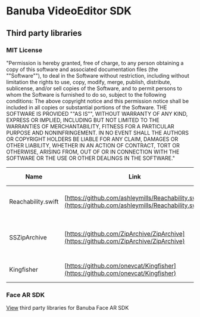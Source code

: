 # Banuba VideoEditor SDK
## Third party libraries

### **MIT License**

&quot;Permission is hereby granted, free of charge, to any person obtaining a copy of this software and associated documentation files (the &quot;&quot;Software&quot;&quot;), to deal in the Software without restriction, including without limitation the rights to use, copy, modify, merge, publish, distribute, sublicense, and/or sell copies of the Software, and to permit persons to whom the Software is furnished to do so, subject to the following conditions: The above copyright notice and this permission notice shall be included in all copies or substantial portions of the Software. THE SOFTWARE IS PROVIDED &quot;&quot;AS IS&quot;&quot;, WITHOUT WARRANTY OF ANY KIND, EXPRESS OR IMPLIED, INCLUDING BUT NOT LIMITED TO THE WARRANTIES OF MERCHANTABILITY, FITNESS FOR A PARTICULAR PURPOSE AND NONINFRINGEMENT. IN NO EVENT SHALL THE AUTHORS OR COPYRIGHT HOLDERS BE LIABLE FOR ANY CLAIM, DAMAGES OR OTHER LIABILITY, WHETHER IN AN ACTION OF CONTRACT, TORT OR OTHERWISE, ARISING FROM, OUT OF OR IN CONNECTION WITH THE SOFTWARE OR THE USE OR OTHER DEALINGS IN THE SOFTWARE.&quot;

| Name | Link | Copyright info |
| --- | --- | --- |
| Reachability.swift | [https://github.com/ashleymills/Reachability.swift](https://github.com/ashleymills/Reachability.swift) | Copyright (c) 2016 Ashley Mills |
| SSZipArchive | [https://github.com/ZipArchive/ZipArchive](https://github.com/ZipArchive/ZipArchive) | Copyright (c) 2010-2015, Sam Soffes |
| Kingfisher | [https://github.com/onevcat/Kingfisher](https://github.com/onevcat/Kingfisher) | Copyright (c) 2019 Wei Wang |

### Face AR SDK
[View](https://docs.banuba.com/face-ar-sdk/overview/3rd_licenses) third party libraries for Banuba Face AR SDK
